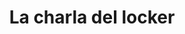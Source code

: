 ---
layout: libro
title: La charla del locker
flipbook: https://www.yumpu.com/xx/embed/view/qOXPmE1pwNUQTldh
flipbookIngles: https://www.yumpu.com/en/embed/view/Q98lEhSMWkNsGtOa
permalink: /libros/la_charla_del_locker/
---